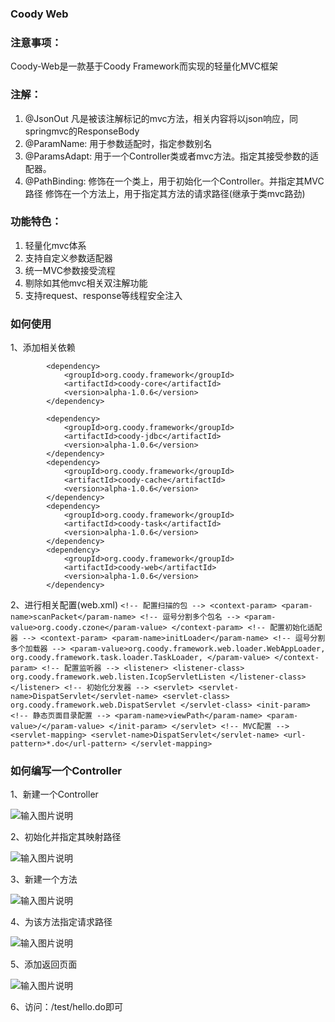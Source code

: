 
### Coody Web

### 注意事项：
   Coody-Web是一款基于Coody Framework而实现的轻量化MVC框架
### 注解：
1) @JsonOut
凡是被该注解标记的mvc方法，相关内容将以json响应，同springmvc的ResponseBody 
2) @ParamName:
用于参数适配时，指定参数别名
3) @ParamsAdapt:
用于一个Controller类或者mvc方法。指定其接受参数的适配器。
2) @PathBinding:
修饰在一个类上，用于初始化一个Controller。并指定其MVC路径
修饰在一个方法上，用于指定其方法的请求路径(继承于类mvc路劲)



### 功能特色：
1) 轻量化mvc体系
2) 支持自定义参数适配器
3) 统一MVC参数接受流程
4) 剔除如其他mvc相关双注解功能
5) 支持request、response等线程安全注入
### 如何使用
1、添加相关依赖

```
        <dependency>
			<groupId>org.coody.framework</groupId>
			<artifactId>coody-core</artifactId>
			<version>alpha-1.0.6</version>
		</dependency>

		<dependency>
			<groupId>org.coody.framework</groupId>
			<artifactId>coody-jdbc</artifactId>
			<version>alpha-1.0.6</version>
		</dependency>
		<dependency>
			<groupId>org.coody.framework</groupId>
			<artifactId>coody-cache</artifactId>
			<version>alpha-1.0.6</version>
		</dependency>
		<dependency>
			<groupId>org.coody.framework</groupId>
			<artifactId>coody-task</artifactId>
			<version>alpha-1.0.6</version>
		</dependency>
		<dependency>
			<groupId>org.coody.framework</groupId>
			<artifactId>coody-web</artifactId>
			<version>alpha-1.0.6</version>
		</dependency>
```


2、进行相关配置(web.xml)
	`<!-- 配置扫描的包 -->
	<context-param>
		<param-name>scanPacket</param-name>
		<!-- 逗号分割多个包名 -->
		<param-value>org.coody.czone</param-value>
	</context-param>
	<!-- 配置初始化适配器 -->
	<context-param>
		<param-name>initLoader</param-name>
		<!-- 逗号分割多个加载器 -->
		<param-value>org.coody.framework.web.loader.WebAppLoader,
		org.coody.framework.task.loader.TaskLoader,
		</param-value>
	</context-param>
	<!-- 配置监听器 -->
	<listener>
		<listener-class>
org.coody.framework.web.listen.IcopServletListen
</listener-class>
	</listener>
	<!-- 初始化分发器 -->
	<servlet>
		<servlet-name>DispatServlet</servlet-name>
		<servlet-class>
org.coody.framework.web.DispatServlet
</servlet-class>
		<init-param>
			<!-- 静态页面目录配置 -->
			<param-name>viewPath</param-name>
			<param-value>/</param-value>
		</init-param>
	</servlet>
	<!-- MVC配置 -->
	<servlet-mapping>
		<servlet-name>DispatServlet</servlet-name>
		<url-pattern>*.do</url-pattern>
	</servlet-mapping>`
### 如何编写一个Controller
1、新建一个Controller

![输入图片说明](https://images.gitee.com/uploads/images/2018/0815/180637_d6e17fb5_1200611.png "1.png")

2、初始化并指定其映射路径

![输入图片说明](https://images.gitee.com/uploads/images/2018/0815/180646_0dae77fe_1200611.png "2.png")

3、新建一个方法

![输入图片说明](https://images.gitee.com/uploads/images/2018/0815/180653_215bdff0_1200611.png "3.png")

4、为该方法指定请求路径

![输入图片说明](https://images.gitee.com/uploads/images/2018/0815/180715_0a18183f_1200611.png "4.png")
    
5、添加返回页面

![输入图片说明](https://images.gitee.com/uploads/images/2018/0815/180722_fcf0857d_1200611.png "5.png")

6、访问：/test/hello.do即可
